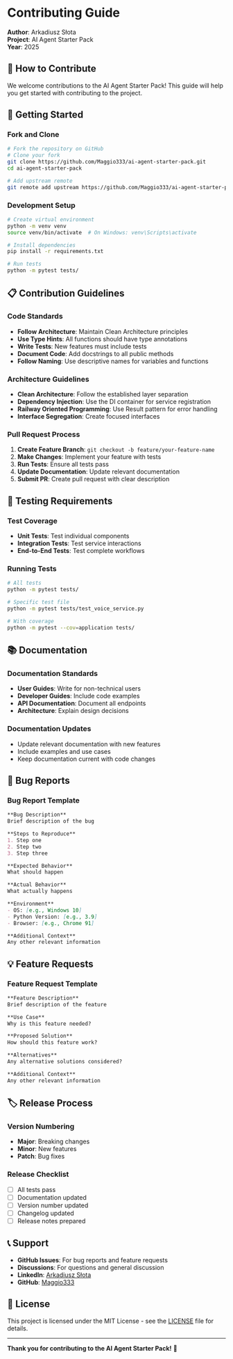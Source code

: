 # Contributing Guide

**Author**: Arkadiusz Słota  
**Project**: AI Agent Starter Pack  
**Year**: 2025

## 🤝 How to Contribute

We welcome contributions to the AI Agent Starter Pack! This guide will help you get started with contributing to the project.

## 🚀 Getting Started

### **Fork and Clone**
```bash
# Fork the repository on GitHub
# Clone your fork
git clone https://github.com/Maggio333/ai-agent-starter-pack.git
cd ai-agent-starter-pack

# Add upstream remote
git remote add upstream https://github.com/Maggio333/ai-agent-starter-pack.git
```

### **Development Setup**
```bash
# Create virtual environment
python -m venv venv
source venv/bin/activate  # On Windows: venv\Scripts\activate

# Install dependencies
pip install -r requirements.txt

# Run tests
python -m pytest tests/
```

## 📋 Contribution Guidelines

### **Code Standards**
- **Follow Architecture**: Maintain Clean Architecture principles
- **Use Type Hints**: All functions should have type annotations
- **Write Tests**: New features must include tests
- **Document Code**: Add docstrings to all public methods
- **Follow Naming**: Use descriptive names for variables and functions

### **Architecture Guidelines**
- **Clean Architecture**: Follow the established layer separation
- **Dependency Injection**: Use the DI container for service registration
- **Railway Oriented Programming**: Use Result pattern for error handling
- **Interface Segregation**: Create focused interfaces

### **Pull Request Process**
1. **Create Feature Branch**: `git checkout -b feature/your-feature-name`
2. **Make Changes**: Implement your feature with tests
3. **Run Tests**: Ensure all tests pass
4. **Update Documentation**: Update relevant documentation
5. **Submit PR**: Create pull request with clear description

## 🧪 Testing Requirements

### **Test Coverage**
- **Unit Tests**: Test individual components
- **Integration Tests**: Test service interactions
- **End-to-End Tests**: Test complete workflows

### **Running Tests**
```bash
# All tests
python -m pytest tests/

# Specific test file
python -m pytest tests/test_voice_service.py

# With coverage
python -m pytest --cov=application tests/
```

## 📚 Documentation

### **Documentation Standards**
- **User Guides**: Write for non-technical users
- **Developer Guides**: Include code examples
- **API Documentation**: Document all endpoints
- **Architecture**: Explain design decisions

### **Documentation Updates**
- Update relevant documentation with new features
- Include examples and use cases
- Keep documentation current with code changes

## 🐛 Bug Reports

### **Bug Report Template**
```markdown
**Bug Description**
Brief description of the bug

**Steps to Reproduce**
1. Step one
2. Step two
3. Step three

**Expected Behavior**
What should happen

**Actual Behavior**
What actually happens

**Environment**
- OS: [e.g., Windows 10]
- Python Version: [e.g., 3.9]
- Browser: [e.g., Chrome 91]

**Additional Context**
Any other relevant information
```

## 💡 Feature Requests

### **Feature Request Template**
```markdown
**Feature Description**
Brief description of the feature

**Use Case**
Why is this feature needed?

**Proposed Solution**
How should this feature work?

**Alternatives**
Any alternative solutions considered?

**Additional Context**
Any other relevant information
```

## 🏷️ Release Process

### **Version Numbering**
- **Major**: Breaking changes
- **Minor**: New features
- **Patch**: Bug fixes

### **Release Checklist**
- [ ] All tests pass
- [ ] Documentation updated
- [ ] Version number updated
- [ ] Changelog updated
- [ ] Release notes prepared

## 📞 Support

- **GitHub Issues**: For bug reports and feature requests
- **Discussions**: For questions and general discussion
- **LinkedIn**: [Arkadiusz Słota](https://www.linkedin.com/in/arkadiusz-s%C5%82ota-229551172/)
- **GitHub**: [Maggio333](https://github.com/Maggio333)

## 📄 License

This project is licensed under the MIT License - see the [LICENSE](LICENSE) file for details.

---

**Thank you for contributing to the AI Agent Starter Pack!** 🎉